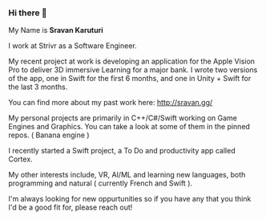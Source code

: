 ### Hi there 👋

My Name is <b>Sravan Karuturi</b>

I work at Strivr as a Software Engineer. 

My recent project at work is developing an application for the Apple Vision Pro to deliver 3D immersive Learning for a major bank. I wrote two versions of the app, one in Swift for the first 6 months, and one in Unity + Swift for the last 3 months. 

You can find more about my past work here: http://sravan.gg/

My personal projects are primarily in C++/C#/Swift working on Game Engines and Graphics. You can take a look at some of them in the pinned repos. ( Banana engine )

I recently started a Swift project, a To Do and productivity app called Cortex.

My other interests include, VR, AI/ML and learning new languages, both programming and natural ( currently French and Swift ).

I'm always looking for new oppurtunities so if you have any that you think I'd be a good fit for, please reach out!

<!--
**sravankaruturi/sravankaruturi** is a ✨ _special_ ✨ repository because its `README.md` (this file) appears on your GitHub profile.

Here are some ideas to get you started:

- 🔭 I’m currently working on ...
- 🌱 I’m currently learning ...
- 👯 I’m looking to collaborate on ...
- 🤔 I’m looking for help with ...
- 💬 Ask me about ...
- 📫 How to reach me: ...
- 😄 Pronouns: ...
- ⚡ Fun fact: ...
-->
